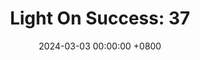 ---
title: "Light On Success: 37"
date: 2024-03-03 00:00:00 +0800
categories: [Blogging]
tag: [Blogging]
image: https://pbs.twimg.com/media/GHCqUPfWwAAyLjh?format=jpg&name=large
---